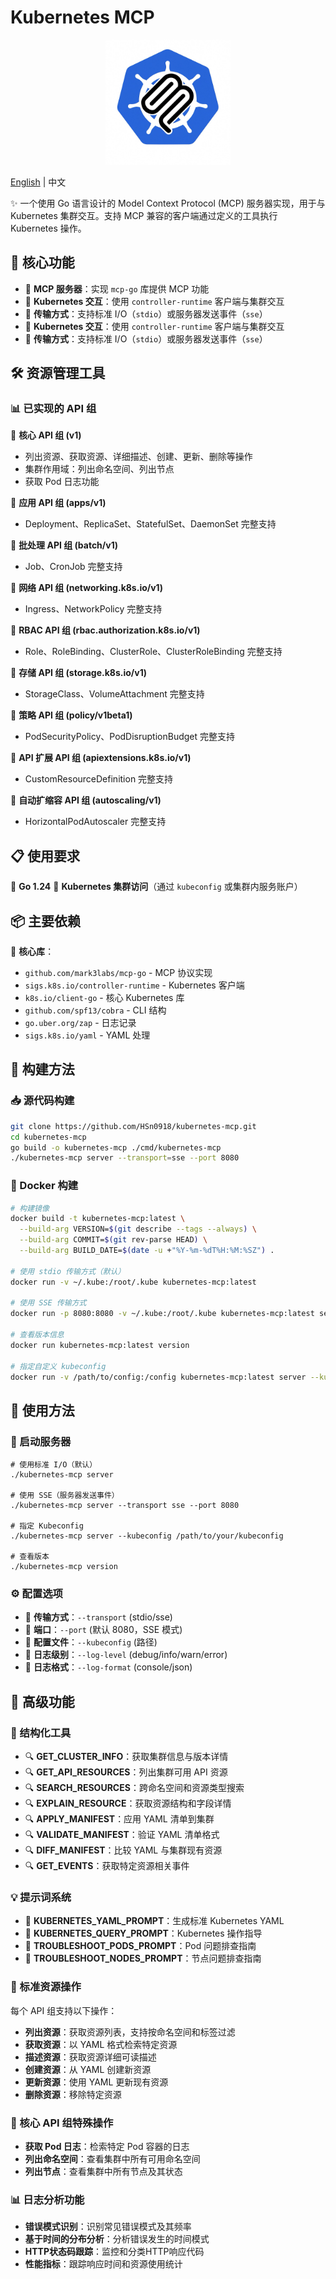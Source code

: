 # Kubernetes MCP

<div align="center">
  <img src="logo.png" alt="Kubernetes MCP Logo" width="200">
</div>

[English](README.md) | 中文

✨ 一个使用 Go 语言设计的 Model Context Protocol (MCP) 服务器实现，用于与 Kubernetes 集群交互。支持 MCP 兼容的客户端通过定义的工具执行 Kubernetes 操作。

## 📌 核心功能

- 🔹 **MCP 服务器**：实现 `mcp-go` 库提供 MCP 功能
- 🔹 **Kubernetes 交互**：使用 `controller-runtime` 客户端与集群交互
- 🔹 **传输方式**：支持标准 I/O（`stdio`）或服务器发送事件（`sse`）
- 🔹 **Kubernetes 交互**：使用 `controller-runtime` 客户端与集群交互
- 🔹 **传输方式**：支持标准 I/O（`stdio`）或服务器发送事件（`sse`）

## 🛠️ 资源管理工具

### 📊 已实现的 API 组

🔸 **核心 API 组 (v1)**
- 列出资源、获取资源、详细描述、创建、更新、删除等操作
- 集群作用域：列出命名空间、列出节点
- 获取 Pod 日志功能

🔸 **应用 API 组 (apps/v1)**
- Deployment、ReplicaSet、StatefulSet、DaemonSet 完整支持

🔸 **批处理 API 组 (batch/v1)**
- Job、CronJob 完整支持

🔸 **网络 API 组 (networking.k8s.io/v1)**
- Ingress、NetworkPolicy 完整支持

🔸 **RBAC API 组 (rbac.authorization.k8s.io/v1)**
- Role、RoleBinding、ClusterRole、ClusterRoleBinding 完整支持

🔸 **存储 API 组 (storage.k8s.io/v1)**
- StorageClass、VolumeAttachment 完整支持

🔸 **策略 API 组 (policy/v1beta1)**
- PodSecurityPolicy、PodDisruptionBudget 完整支持

🔸 **API 扩展 API 组 (apiextensions.k8s.io/v1)**
- CustomResourceDefinition 完整支持

🔸 **自动扩缩容 API 组 (autoscaling/v1)**
- HorizontalPodAutoscaler 完整支持

## 📋 使用要求

📌 **Go 1.24**
📌 **Kubernetes 集群访问**（通过 `kubeconfig` 或集群内服务账户）

## 📦 主要依赖

🧩 **核心库**：
- `github.com/mark3labs/mcp-go` - MCP 协议实现
- `sigs.k8s.io/controller-runtime` - Kubernetes 客户端
- `k8s.io/client-go` - 核心 Kubernetes 库
- `github.com/spf13/cobra` - CLI 结构
- `go.uber.org/zap` - 日志记录
- `sigs.k8s.io/yaml` - YAML 处理

## 🔨 构建方法

### 📥 源代码构建

```bash
git clone https://github.com/HSn0918/kubernetes-mcp.git
cd kubernetes-mcp
go build -o kubernetes-mcp ./cmd/kubernetes-mcp
./kubernetes-mcp server --transport=sse --port 8080
```

### 🐳 Docker 构建

```bash
# 构建镜像
docker build -t kubernetes-mcp:latest \
  --build-arg VERSION=$(git describe --tags --always) \
  --build-arg COMMIT=$(git rev-parse HEAD) \
  --build-arg BUILD_DATE=$(date -u +"%Y-%m-%dT%H:%M:%SZ") .

# 使用 stdio 传输方式（默认）
docker run -v ~/.kube:/root/.kube kubernetes-mcp:latest

# 使用 SSE 传输方式
docker run -p 8080:8080 -v ~/.kube:/root/.kube kubernetes-mcp:latest server --transport=sse

# 查看版本信息
docker run kubernetes-mcp:latest version

# 指定自定义 kubeconfig
docker run -v /path/to/config:/config kubernetes-mcp:latest server --kubeconfig=/config
```

## 🚀 使用方法

### 🔄 启动服务器

```shell
# 使用标准 I/O（默认）
./kubernetes-mcp server

# 使用 SSE（服务器发送事件）
./kubernetes-mcp server --transport sse --port 8080

# 指定 Kubeconfig
./kubernetes-mcp server --kubeconfig /path/to/your/kubeconfig

# 查看版本
./kubernetes-mcp version
```

### ⚙️ 配置选项

- 🔧 **传输方式**：`--transport` (stdio/sse)
- 🔧 **端口**：`--port` (默认 8080，SSE 模式)
- 🔧 **配置文件**：`--kubeconfig` (路径)
- 🔧 **日志级别**：`--log-level` (debug/info/warn/error)
- 🔧 **日志格式**：`--log-format` (console/json)

## 🧩 高级功能

### 📝 结构化工具

- 🔍 **GET_CLUSTER_INFO**：获取集群信息与版本详情
- 🔍 **GET_API_RESOURCES**：列出集群可用 API 资源
- 🔍 **SEARCH_RESOURCES**：跨命名空间和资源类型搜索
- 🔍 **EXPLAIN_RESOURCE**：获取资源结构和字段详情
- 🔍 **APPLY_MANIFEST**：应用 YAML 清单到集群
- 🔍 **VALIDATE_MANIFEST**：验证 YAML 清单格式
- 🔍 **DIFF_MANIFEST**：比较 YAML 与集群现有资源
- 🔍 **GET_EVENTS**：获取特定资源相关事件

### 💡 提示词系统

- 🔖 **KUBERNETES_YAML_PROMPT**：生成标准 Kubernetes YAML
- 🔖 **KUBERNETES_QUERY_PROMPT**：Kubernetes 操作指导
- 🔖 **TROUBLESHOOT_PODS_PROMPT**：Pod 问题排查指南
- 🔖 **TROUBLESHOOT_NODES_PROMPT**：节点问题排查指南

### 🔄 标准资源操作

每个 API 组支持以下操作：
- **列出资源**：获取资源列表，支持按命名空间和标签过滤
- **获取资源**：以 YAML 格式检索特定资源
- **描述资源**：获取资源详细可读描述
- **创建资源**：从 YAML 创建新资源
- **更新资源**：使用 YAML 更新现有资源
- **删除资源**：移除特定资源

### 🌟 核心 API 组特殊操作

- **获取 Pod 日志**：检索特定 Pod 容器的日志
- **列出命名空间**：查看集群中所有可用命名空间
- **列出节点**：查看集群中所有节点及其状态

### 📊 日志分析功能

- **错误模式识别**：识别常见错误模式及其频率
- **基于时间的分布分析**：分析错误发生的时间模式
- **HTTP状态码跟踪**：监控和分类HTTP响应代码
- **性能指标**：跟踪响应时间和资源使用统计
